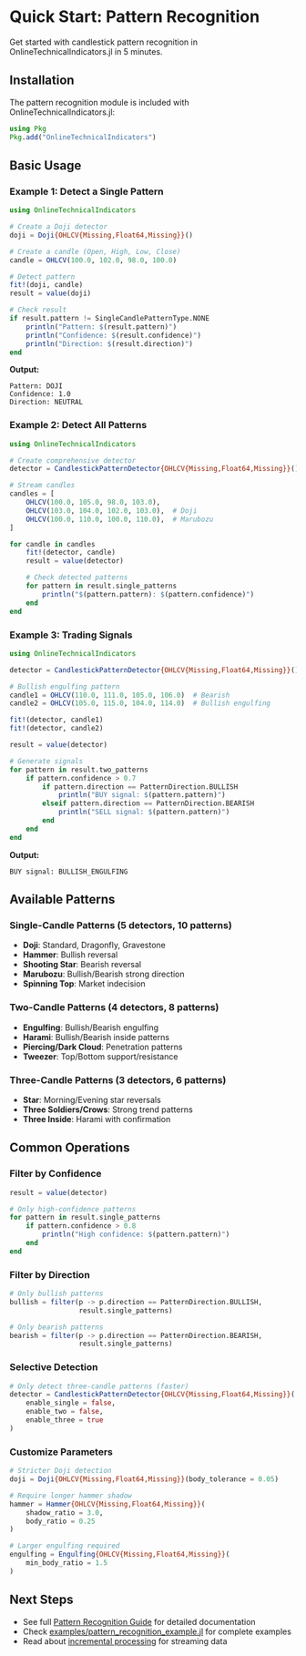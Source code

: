 # Quick Start: Pattern Recognition

Get started with candlestick pattern recognition in OnlineTechnicalIndicators.jl in 5 minutes.

## Installation

The pattern recognition module is included with OnlineTechnicalIndicators.jl:

```julia
using Pkg
Pkg.add("OnlineTechnicalIndicators")
```

## Basic Usage

### Example 1: Detect a Single Pattern

```julia
using OnlineTechnicalIndicators

# Create a Doji detector
doji = Doji{OHLCV{Missing,Float64,Missing}}()

# Create a candle (Open, High, Low, Close)
candle = OHLCV(100.0, 102.0, 98.0, 100.0)

# Detect pattern
fit!(doji, candle)
result = value(doji)

# Check result
if result.pattern != SingleCandlePatternType.NONE
    println("Pattern: $(result.pattern)")
    println("Confidence: $(result.confidence)")
    println("Direction: $(result.direction)")
end
```

**Output:**
```
Pattern: DOJI
Confidence: 1.0
Direction: NEUTRAL
```

### Example 2: Detect All Patterns

```julia
using OnlineTechnicalIndicators

# Create comprehensive detector
detector = CandlestickPatternDetector{OHLCV{Missing,Float64,Missing}}()

# Stream candles
candles = [
    OHLCV(100.0, 105.0, 98.0, 103.0),
    OHLCV(103.0, 104.0, 102.0, 103.0),  # Doji
    OHLCV(100.0, 110.0, 100.0, 110.0),  # Marubozu
]

for candle in candles
    fit!(detector, candle)
    result = value(detector)

    # Check detected patterns
    for pattern in result.single_patterns
        println("$(pattern.pattern): $(pattern.confidence)")
    end
end
```

### Example 3: Trading Signals

```julia
using OnlineTechnicalIndicators

detector = CandlestickPatternDetector{OHLCV{Missing,Float64,Missing}}()

# Bullish engulfing pattern
candle1 = OHLCV(110.0, 111.0, 105.0, 106.0)  # Bearish
candle2 = OHLCV(105.0, 115.0, 104.0, 114.0)  # Bullish engulfing

fit!(detector, candle1)
fit!(detector, candle2)

result = value(detector)

# Generate signals
for pattern in result.two_patterns
    if pattern.confidence > 0.7
        if pattern.direction == PatternDirection.BULLISH
            println("BUY signal: $(pattern.pattern)")
        elseif pattern.direction == PatternDirection.BEARISH
            println("SELL signal: $(pattern.pattern)")
        end
    end
end
```

**Output:**
```
BUY signal: BULLISH_ENGULFING
```

## Available Patterns

### Single-Candle Patterns (5 detectors, 10 patterns)

- **Doji**: Standard, Dragonfly, Gravestone
- **Hammer**: Bullish reversal
- **Shooting Star**: Bearish reversal
- **Marubozu**: Bullish/Bearish strong direction
- **Spinning Top**: Market indecision

### Two-Candle Patterns (4 detectors, 8 patterns)

- **Engulfing**: Bullish/Bearish engulfing
- **Harami**: Bullish/Bearish inside patterns
- **Piercing/Dark Cloud**: Penetration patterns
- **Tweezer**: Top/Bottom support/resistance

### Three-Candle Patterns (3 detectors, 6 patterns)

- **Star**: Morning/Evening star reversals
- **Three Soldiers/Crows**: Strong trend patterns
- **Three Inside**: Harami with confirmation

## Common Operations

### Filter by Confidence

```julia
result = value(detector)

# Only high-confidence patterns
for pattern in result.single_patterns
    if pattern.confidence > 0.8
        println("High confidence: $(pattern.pattern)")
    end
end
```

### Filter by Direction

```julia
# Only bullish patterns
bullish = filter(p -> p.direction == PatternDirection.BULLISH,
                 result.single_patterns)

# Only bearish patterns
bearish = filter(p -> p.direction == PatternDirection.BEARISH,
                 result.single_patterns)
```

### Selective Detection

```julia
# Only detect three-candle patterns (faster)
detector = CandlestickPatternDetector{OHLCV{Missing,Float64,Missing}}(
    enable_single = false,
    enable_two = false,
    enable_three = true
)
```

### Customize Parameters

```julia
# Stricter Doji detection
doji = Doji{OHLCV{Missing,Float64,Missing}}(body_tolerance = 0.05)

# Require longer hammer shadow
hammer = Hammer{OHLCV{Missing,Float64,Missing}}(
    shadow_ratio = 3.0,
    body_ratio = 0.25
)

# Larger engulfing required
engulfing = Engulfing{OHLCV{Missing,Float64,Missing}}(
    min_body_ratio = 1.5
)
```

## Next Steps

- See full [Pattern Recognition Guide](index.md) for detailed documentation
- Check [examples/pattern_recognition_example.jl](https://github.com/femtotrader/OnlineTechnicalIndicators.jl/tree/main/examples) for complete examples
- Read about [incremental processing](index.md#incremental-pattern-detection) for streaming data
